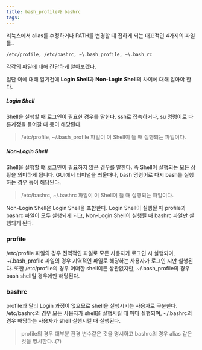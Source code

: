 ```yaml
---
title: bash_profile과 bashrc
tags:
---
```


리눅스에서 alias를 수정하거나 PATH를 변경할 떄 접하게 되는 대표적인 4가지의 파일들..

```
/etc/profile, /etc/bashrc, ~\.bash_profile, ~\.bash_rc
```

각각의 파일에 대해 간단하게 알아보겠다.

일단 이에 대해 알기전에 **Login Shell**과 **Non-Login Shell**의 차이에 대해 알아야 한다.

##### Login Shell
Shell을 실행할 때 로그인이 필요한 경우를 말한다.
ssh로 접속하거나, su 명령어로 다른계정을 들어갈 때 등이 해당된다.
> \/etc\/profile, ~\/.bash_profile 파일이 이 Shell이 뜰 때 실행되는 파일이다.

##### Non-Login Shell
Shell을 실행할 떄 로그인이 필요하지 않은 경우를 말한다.
즉 Shell이 실행되는 모든 상황을 의미하게 됩니다.
GUI에서 터미널을 띄울때나, bash 명령어로 다시 bash를 실행하는 경우 등이 해당된다.
> \/etc\/bashrc, ~\/.bashrc 파일이 이 Shell이 뜰 때 실행되는 파일이다.

Non-Login Shell은 Login Shell을 포함한다.
Login Shell이 실행될 때 profile과 bashrc 파일이 모두 실행되게 되고,
Non-Login Shell이 실행될 때 bashrc 파일만 실행되게 된다.

### profile
\/etc\/profile 파일의 경우 전역적인 파일로 모든 사용자가 로그인 시 실행되며,
~\/.bash_profile 파일의 경우 지역적인 파일로 해당하는 사용자가 로그인 시만 실행된다.
또한 \/etc\/profile의 경우 어떠한 shell이든 상관없지만, ~\/.bash_profile의 경우 bash shell일 경우에만 해당된다.

### bashrc
profile과 달리 Login 과정이 없으므로 shell을 실행시키는 사용자로 구분한다.
\/etc\/bashrc의 경우 모든 사용자가 shell을 실행시킬 때 마다 실행되며,
~\/.bashrc의 경우 해당하는 사용자가 shell 실행시킬 때 실행된다.

> profile의 경우 대부분 환경 변수같은 것을 명시하고 bashrc의 경우 alias 같은 것을 명시한다..(?)